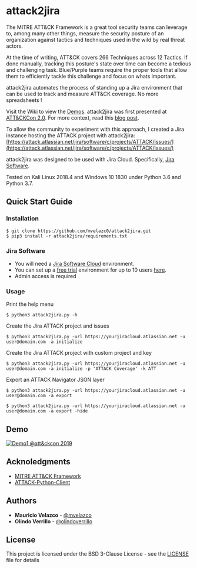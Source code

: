 # attack2jira

The MITRE ATT&CK Framework is a great tool security teams can leverage to, among many other things, measure the security posture of an organization against tactics and techniques used in the wild by real threat actors.

At the time of writing, ATT&CK covers 266 Techniques across 12 Tactics. If done manually, tracking this posture's state over time can become a tedious and challenging task. Blue/Purple teams require the proper tools that allow them to efficiently tackle this challenge and focus on whats important.

attack2jira automates the process of standing up a Jira environment that can be used to track and measure ATT&CK coverage. No more spreadsheets !

Visit the Wiki to view the [Demos](https://github.com/mvelazc0/attack2jira/wiki/Demos). attack2jira was first presented at [ATT&CKCon 2.0](https://www.youtube.com/watch?v=hrzR8TpnjAw&t=1198s). For more context, read this [blog post](https://medium.com/@mvelazco/tracking-and-measuring-att-ck-coverage-with-attack2jira-fe700e2a1654).

To allow the community to experiment with this approach, I created a Jira instance hosting the ATTACK project with attack2jira: [https://attack.atlassian.net/jira/software/c/projects/ATTACK/issues/](https://attack.atlassian.net/jira/software/c/projects/ATTACK/issues/)

attack2jira was designed to be used with Jira Cloud. Specifically, [Jira Software](https://www.atlassian.com/software). 

Tested on Kali Linux 2018.4 and Windows 10 1830 under Python 3.6 and Python 3.7.

## Quick Start Guide

### Installation

```
$ git clone https://github.com/mvelazc0/attack2jira.git
$ pip3 install -r attack2jira/requirements.txt
```
 ### Jira Software
 
 - You will need a [Jira Software Cloud](https://www.atlassian.com/software) environment.
 - You can set up a [free trial](https://www.atlassian.com/software/jira/free) environment for up to 10 users [here](https://www.atlassian.com/try/cloud/signup?bundle=jira-software&edition=free). 
- Admin access is required

### Usage
 
 Print the help menu
  ```
 $ python3 attack2jira.py -h
 ```
 
 Create the Jira ATTACK project and issues
 ```
 $ python3 attack2jira.py -url https://yourjiracloud.atlassian.net -u user@domain.com -a initialize
 ```
  Create the Jira ATTACK project with custom project and key 
 ```
 $ python3 attack2jira.py -url https://yourjiracloud.atlassian.net -u user@domain.com -a initialize -p 'ATTACK Coverage' -k ATT
 ```
 Export an ATTACK Navigator JSON layer
 ```
 $ python3 attack2jira.py -url https://yourjiracloud.atlassian.net -u user@domain.com -a export
 
 $ python3 attack2jira.py -url https://yourjiracloud.atlassian.net -u user@domain.com -a export -hide
 ```
 
 ## Demo
 
 [![Demo1 @att&ckcon 2019](https://img.youtube.com/vi/2f6AxLtr_3k/0.jpg)](https://www.youtube.com/watch?v=2f6AxLtr_3k)

 
 ## Acknoledgments
 
* [MITRE ATT&CK Framework](https://attack.mitre.org)
* [ATTACK-Python-Client](https://github.com/hunters-forge/ATTACK-Python-Client)
 
 ## Authors

* **Mauricio Velazco** - [@mvelazco](https://twitter.com/mvelazco)
* **Olindo Verrillo** - [@olindoverrillo](https://twitter.com/olindoverrillo)

## License

This project is licensed under the BSD 3-Clause License - see the [LICENSE](LICENSE) file for details
